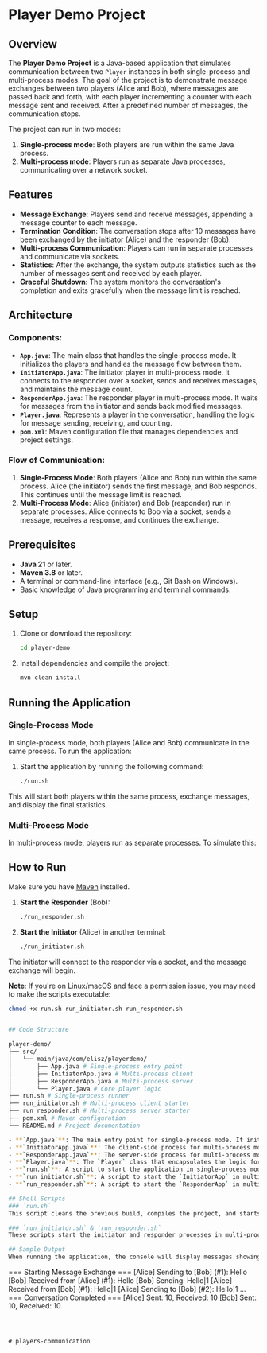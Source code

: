 
# Player Demo Project

## Overview
The **Player Demo Project** is a Java-based application that simulates communication between two `Player` instances in both single-process and multi-process modes. The goal of the project is to demonstrate message exchanges between two players (Alice and Bob), where messages are passed back and forth, with each player incrementing a counter with each message sent and received. After a predefined number of messages, the communication stops.

The project can run in two modes:
1. **Single-process mode**: Both players are run within the same Java process.
2. **Multi-process mode**: Players run as separate Java processes, communicating over a network socket.

## Features
- **Message Exchange**: Players send and receive messages, appending a message counter to each message.
- **Termination Condition**: The conversation stops after 10 messages have been exchanged by the initiator (Alice) and the responder (Bob).
- **Multi-process Communication**: Players can run in separate processes and communicate via sockets.
- **Statistics**: After the exchange, the system outputs statistics such as the number of messages sent and received by each player.
- **Graceful Shutdown**: The system monitors the conversation's completion and exits gracefully when the message limit is reached.

## Architecture
### Components:
- **`App.java`**: The main class that handles the single-process mode. It initializes the players and handles the message flow between them.
- **`InitiatorApp.java`**: The initiator player in multi-process mode. It connects to the responder over a socket, sends and receives messages, and maintains the message count.
- **`ResponderApp.java`**: The responder player in multi-process mode. It waits for messages from the initiator and sends back modified messages.
- **`Player.java`**: Represents a player in the conversation, handling the logic for message sending, receiving, and counting.
- **`pom.xml`**: Maven configuration file that manages dependencies and project settings.

### Flow of Communication:
1. **Single-Process Mode**: Both players (Alice and Bob) run within the same process. Alice (the initiator) sends the first message, and Bob responds. This continues until the message limit is reached.
2. **Multi-Process Mode**: Alice (initiator) and Bob (responder) run in separate processes. Alice connects to Bob via a socket, sends a message, receives a response, and continues the exchange.

## Prerequisites
- **Java 21** or later.
- **Maven 3.8** or later.
- A terminal or command-line interface (e.g., Git Bash on Windows).
- Basic knowledge of Java programming and terminal commands.

## Setup
1. Clone or download the repository:

   ```bash
   cd player-demo
   ```

2. Install dependencies and compile the project:

   ```bash
   mvn clean install
   ```

## Running the Application

### Single-Process Mode
In single-process mode, both players (Alice and Bob) communicate in the same process. To run the application:

1. Start the application by running the following command:

   ```bash
   ./run.sh
   ```

This will start both players within the same process, exchange messages, and display the final statistics.

### Multi-Process Mode
In multi-process mode, players run as separate processes. To simulate this:

## How to Run

Make sure you have [Maven](https://maven.apache.org/) installed.


1. **Start the Responder** (Bob):

   ```bash
   ./run_responder.sh
   ```

2. **Start the Initiator** (Alice) in another terminal:

   ```bash
   ./run_initiator.sh
   ```

The initiator will connect to the responder via a socket, and the message exchange will begin.

**Note**: If you're on Linux/macOS and face a permission issue, you may need to make the scripts executable:

```bash
chmod +x run.sh run_initiator.sh run_responder.sh


## Code Structure

player-demo/
├── src/                         
│   └── main/java/com/elisz/playerdemo/
│       ├── App.java # Single-process entry point
│       ├── InitiatorApp.java # Multi-process client
│       ├── ResponderApp.java # Multi-process server
│       └── Player.java # Core player logic
├── run.sh # Single-process runner                        
├── run_initiator.sh # Multi-process client starter
├── run_responder.sh # Multi-process server starter
├── pom.xml # Maven configuration                    
└── README.md # Project documentation                    

- **`App.java`**: The main entry point for single-process mode. It initializes both players and monitors the message exchange.
- **`InitiatorApp.java`**: The client-side process for multi-process mode. It connects to the `ResponderApp` via socket and exchanges messages.
- **`ResponderApp.java`**: The server-side process for multi-process mode. It listens for incoming messages from the initiator and responds with modified messages.
- **`Player.java`**: The `Player` class that encapsulates the logic for sending and receiving messages. It tracks the message count and ensures the correct behavior of each player based on whether they are the initiator or responder.
- **`run.sh`**: A script to start the application in single-process mode.
- **`run_initiator.sh`**: A script to start the `InitiatorApp` in multi-process mode.
- **`run_responder.sh`**: A script to start the `ResponderApp` in multi-process mode.

## Shell Scripts
### `run.sh`
This script cleans the previous build, compiles the project, and starts the application in single-process mode. It can be extended for different environments (e.g., debug, production).

### `run_initiator.sh` & `run_responder.sh`
These scripts start the initiator and responder processes in multi-process mode. The initiator connects to the responder via a socket, and they exchange messages until the message limit is reached.

## Sample Output
When running the application, the console will display messages showing the message exchange. Here’s an example of what you might see:

```
=== Starting Message Exchange ===
[Alice] Sending to [Bob] (#1): Hello
[Bob] Received from [Alice] (#1): Hello
[Bob] Sending: Hello|1
[Alice] Received from [Bob] (#1): Hello|1
[Alice] Sending to [Bob] (#2): Hello|1
...
=== Conversation Completed ===
[Alice] Sent: 10, Received: 10
[Bob] Sent: 10, Received: 10
```



#   p l a y e r s - c o m m u n i c a t i o n  
 